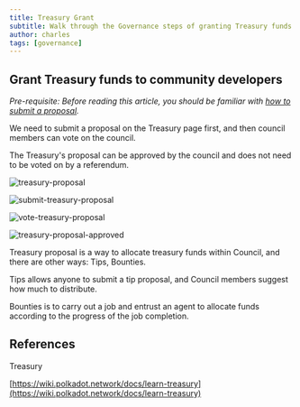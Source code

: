 ```yaml
---
title: Treasury Grant
subtitle: Walk through the Governance steps of granting Treasury funds via the polkadot.js app
author: charles
tags: [governance]
---
```


## Grant Treasury funds to community developers

*Pre-requisite: Before reading this article, you should be familiar with [how to submit a proposal](/docs/gov-dev/governance-via-polkadotjs/#introduction).*

We need to submit a proposal on the Treasury page first, and then council members can vote on the council.

The Treasury's proposal can be approved by the council and does not need to be voted on by a referendum.

![treasury-proposal](../../../assets/img/governance-guide-for-developer/treasury-proposal.png)

![submit-treasury-proposal](../../../assets/img/governance-guide-for-developer/submit-treasury-proposal.png)

![vote-treasury-proposal](../../../assets/img/governance-guide-for-developer/vote-treasury-proposal.png)

![treasury-proposal-approved](../../../assets/img/governance-guide-for-developer/treasury-proposal-approved.png)

Treasury proposal is a way to allocate treasury funds within Council, and there are other ways: Tips, Bounties.

Tips allows anyone to submit a tip proposal, and Council members suggest how much to distribute.

Bounties is to carry out a job and entrust an agent to allocate funds according to the progress of the job completion.

## References

Treasury

[https://wiki.polkadot.network/docs/learn-treasury](https://wiki.polkadot.network/docs/learn-treasury)
